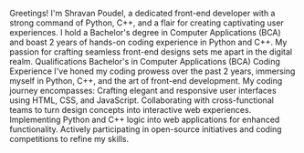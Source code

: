 Greetings! I'm Shravan Poudel, a dedicated front-end developer with a strong command of Python, C++, and a flair for creating captivating user experiences. I hold a Bachelor's degree in Computer Applications (BCA) and boast 2 years of hands-on coding experience in Python and C++. My passion for crafting seamless front-end designs sets me apart in the digital realm.
Qualifications
Bachelor's in Computer Applications (BCA)
Coding Experience
I've honed my coding prowess over the past 2 years, immersing myself in Python, C++, and the art of front-end development.
My coding journey encompasses:
  Crafting elegant and responsive user interfaces using HTML, CSS, and JavaScript.
  Collaborating with cross-functional teams to turn design concepts into interactive web experiences.
  Implementing Python and C++ logic into web applications for enhanced functionality.
  Actively participating in open-source initiatives and coding competitions to refine my skills.
  
